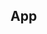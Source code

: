 ## App

<!-- https://medium.com/@atthedoorapp/build-your-own-email-marketing-tool-with-node-js-63310dcbc814 -->